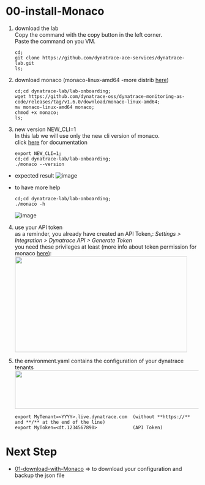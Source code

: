 # 00-install-Monaco
		   
1) download the lab  
Copy the command with the copy button in the left corner.  
Paste the command on you VM.  


       cd;
       git clone https://github.com/dynatrace-ace-services/dynatrace-lab.git
       ls;

2) download monaco (monaco-linux-amd64 -more distrib [here](https://github.com/dynatrace-oss/dynatrace-monitoring-as-code/releases/))  

       cd;cd dynatrace-lab/lab-onboarding;
       wget https://github.com/dynatrace-oss/dynatrace-monitoring-as-code/releases/tag/v1.6.0/download/monaco-linux-amd64;
       mv monaco-linux-amd64 monaco;
       chmod +x monaco;
       ls;

3) new version NEW_CLI=1   
In this lab we will use only the new cli version of monaco.  
click [here](https://github.com/dynatrace-oss/dynatrace-monitoring-as-code#experimental-new-cli) for documentation   

       export NEW_CLI=1;
       cd;cd dynatrace-lab/lab-onboarding;
       ./monaco --version

- expected result 
![image](https://user-images.githubusercontent.com/40337213/116585744-fdf60480-a918-11eb-891a-8ee23dc1a5fb.png)

- to have more help 

      cd;cd dynatrace-lab/lab-onboarding;
      ./monaco -h

  ![image](https://user-images.githubusercontent.com/40337213/116579510-bd938800-a912-11eb-9ee9-ef5b32583d59.png)

4) use your API token   
as a reminder, you already have created an API Token,:  _Settings > Integration > Dynatrace API > Generate Token_   
you need these privileges at least  (more info about token permission for monaco [here)](https://github.com/dynatrace-oss/dynatrace-monitoring-as-code#supported-configuration-types-and-token-permissions):  
    <img src="https://user-images.githubusercontent.com/40337213/115959740-ffd15980-a50d-11eb-8f03-9bffeb0b1141.png" width="450" height="250">

5) the environment.yaml contains the configuration of your dynatrace tenants     
    <img src="https://user-images.githubusercontent.com/40337213/116117875-0520d680-a6bd-11eb-9085-acce6b56b395.png" width="600" height="100">   
  
	   export MyTenant=<YYYY>.live.dynatrace.com  (without **https://** and **/** at the end of the line)
	   export MyToken=<dt.1234567890>             (API Token)

# Next Step

- [01-download-with-Monaco](/lab-onboarding/01-download-with-Monaco) => to download your configuration and backup the json file

